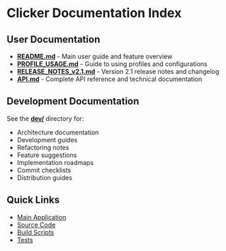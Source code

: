 # Clicker Documentation Index

## User Documentation

- **[README.md](README.md)** - Main user guide and feature overview
- **[PROFILE_USAGE.md](PROFILE_USAGE.md)** - Guide to using profiles and configurations
- **[RELEASE_NOTES_v2.1.md](RELEASE_NOTES_v2.1.md)** - Version 2.1 release notes and changelog
- **[API.md](API.md)** - Complete API reference and technical documentation

## Development Documentation

See the **[dev/](dev/)** directory for:

- Architecture documentation
- Development guides
- Refactoring notes
- Feature suggestions
- Implementation roadmaps
- Commit checklists
- Distribution guides

## Quick Links

- [Main Application](../main.py)
- [Source Code](../clicker/)
- [Build Scripts](../scripts/build/)
- [Tests](../tests/) 